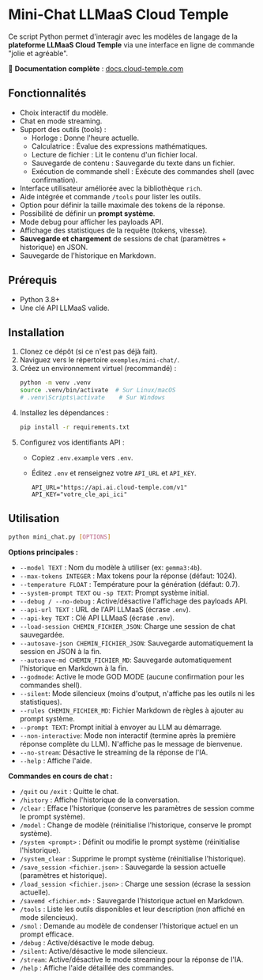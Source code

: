 # Mini-Chat LLMaaS Cloud Temple

Ce script Python permet d'interagir avec les modèles de langage de la **plateforme LLMaaS Cloud Temple** via une interface en ligne de commande "jolie et agréable".

📖 **Documentation complète** : [docs.cloud-temple.com](https://docs.cloud-temple.com)

## Fonctionnalités

- Choix interactif du modèle.
- Chat en mode streaming.
- Support des outils (tools) :
    - Horloge : Donne l'heure actuelle.
    - Calculatrice : Évalue des expressions mathématiques.
    - Lecture de fichier : Lit le contenu d'un fichier local.
    - Sauvegarde de contenu : Sauvegarde du texte dans un fichier.
    - Exécution de commande shell : Exécute des commandes shell (avec confirmation).
- Interface utilisateur améliorée avec la bibliothèque `rich`.
- Aide intégrée et commande `/tools` pour lister les outils.
- Option pour définir la taille maximale des tokens de la réponse.
- Possibilité de définir un **prompt système**.
- Mode debug pour afficher les payloads API.
- Affichage des statistiques de la requête (tokens, vitesse).
- **Sauvegarde et chargement** de sessions de chat (paramètres + historique) en JSON.
- Sauvegarde de l'historique en Markdown.

## Prérequis

- Python 3.8+
- Une clé API LLMaaS valide.

## Installation

1.  Clonez ce dépôt (si ce n'est pas déjà fait).
2.  Naviguez vers le répertoire `exemples/mini-chat/`.
3.  Créez un environnement virtuel (recommandé) :
    ```bash
    python -m venv .venv
    source .venv/bin/activate  # Sur Linux/macOS
    # .venv\Scripts\activate    # Sur Windows
    ```
4.  Installez les dépendances :
    ```bash
    pip install -r requirements.txt
    ```
5.  Configurez vos identifiants API :
    - Copiez `.env.example` vers `.env`.
    - Éditez `.env` et renseignez votre `API_URL` et `API_KEY`.

        ```env
        API_URL="https://api.ai.cloud-temple.com/v1"
        API_KEY="votre_cle_api_ici"
        ```

## Utilisation

```bash
python mini_chat.py [OPTIONS]
```

**Options principales :**

- `--model TEXT` : Nom du modèle à utiliser (ex: `gemma3:4b`).
- `--max-tokens INTEGER` : Max tokens pour la réponse (défaut: 1024).
- `--temperature FLOAT` : Température pour la génération (défaut: 0.7).
- `--system-prompt TEXT` ou `-sp TEXT`: Prompt système initial.
- `--debug / --no-debug` : Active/désactive l'affichage des payloads API.
- `--api-url TEXT` : URL de l'API LLMaaS (écrase `.env`).
- `--api-key TEXT` : Clé API LLMaaS (écrase `.env`).
- `--load-session CHEMIN_FICHIER_JSON`: Charge une session de chat sauvegardée.
- `--autosave-json CHEMIN_FICHIER_JSON`: Sauvegarde automatiquement la session en JSON à la fin.
- `--autosave-md CHEMIN_FICHIER_MD`: Sauvegarde automatiquement l'historique en Markdown à la fin.
- `--godmode`: Active le mode GOD MODE (aucune confirmation pour les commandes shell).
- `--silent`: Mode silencieux (moins d'output, n'affiche pas les outils ni les statistiques).
- `--rules CHEMIN_FICHIER_MD`: Fichier Markdown de règles à ajouter au prompt système.
- `--prompt TEXT`: Prompt initial à envoyer au LLM au démarrage.
- `--non-interactive`: Mode non interactif (termine après la première réponse complète du LLM). N'affiche pas le message de bienvenue.
- `--no-stream`: Désactive le streaming de la réponse de l'IA.
- `--help` : Affiche l'aide.

**Commandes en cours de chat :**

- `/quit` ou `/exit` : Quitte le chat.
- `/history` : Affiche l'historique de la conversation.
- `/clear` : Efface l'historique (conserve les paramètres de session comme le prompt système).
- `/model` : Change de modèle (réinitialise l'historique, conserve le prompt système).
- `/system <prompt>` : Définit ou modifie le prompt système (réinitialise l'historique).
- `/system_clear` : Supprime le prompt système (réinitialise l'historique).
- `/save_session <fichier.json>` : Sauvegarde la session actuelle (paramètres et historique).
- `/load_session <fichier.json>` : Charge une session (écrase la session actuelle).
- `/savemd <fichier.md>` : Sauvegarde l'historique actuel en Markdown.
- `/tools` : Liste les outils disponibles et leur description (non affiché en mode silencieux).
- `/smol` : Demande au modèle de condenser l'historique actuel en un prompt efficace.
- `/debug` : Active/désactive le mode debug.
- `/silent`: Active/désactive le mode silencieux.
- `/stream`: Active/désactive le mode streaming pour la réponse de l'IA.
- `/help` : Affiche l'aide détaillée des commandes.
